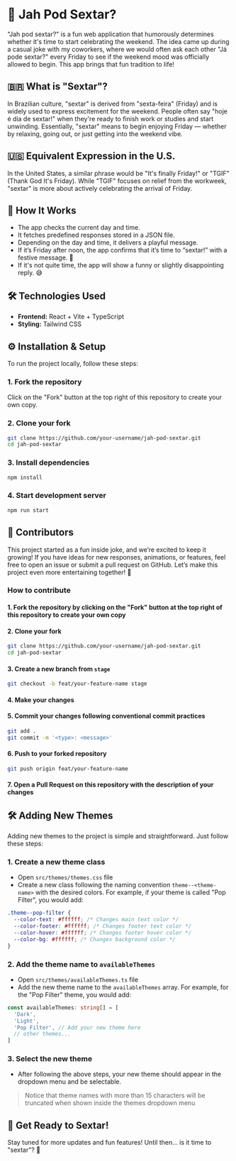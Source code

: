 # 🎉 Jah Pod Sextar?

"Jah pod sextar?" is a fun web application that humorously determines whether it's time to start celebrating the
weekend. The idea came up during a casual joke with my coworkers, where we would often ask each other "Já pode sextar?"
every Friday to see if the weekend mood was officially allowed to begin. This app brings that fun tradition to life!

## 🇧🇷 What is "Sextar"?

In Brazilian culture, "sextar" is derived from "sexta-feira" (Friday) and is widely used to express excitement for the
weekend. People often say "hoje é dia de sextar!" when they're ready to finish work or studies and start unwinding.
Essentially, "sextar" means to begin enjoying Friday — whether by relaxing, going out, or just getting into the weekend
vibe.

## 🇺🇸 Equivalent Expression in the U.S.

In the United States, a similar phrase would be "It's finally Friday!" or "TGIF" (Thank God It's Friday). While "TGIF"
focuses on relief from the workweek, "sextar" is more about actively celebrating the arrival of Friday.

## 🚀 How It Works

- The app checks the current day and time.
- It fetches predefined responses stored in a JSON file.
- Depending on the day and time, it delivers a playful message.
- If it’s Friday after noon, the app confirms that it’s time to “sextar!” with a festive message. 🎉
- If it's not quite time, the app will show a funny or slightly disappointing reply. 😅

## 🛠️ Technologies Used

- **Frontend:** React + Vite + TypeScript
- **Styling:** Tailwind CSS

## ⚙️ Installation & Setup

To run the project locally, follow these steps:

### 1. Fork the repository

Click on the "Fork" button at the top right of this repository to create your own copy.

### 2. Clone your fork

```bash
git clone https://github.com/your-username/jah-pod-sextar.git
cd jah-pod-sextar
```

### 3. Install dependencies

```bash
npm install
```

### 4. Start development server

```bash
npm run start
```

## 🤝 Contributors

This project started as a fun inside joke, and we’re excited to keep it growing! If you have ideas for new responses,
animations, or features, feel free to open an issue or submit a pull request on GitHub. Let’s make this project even
more entertaining together! 🎉

### How to contribute

#### 1. Fork the repository by clicking on the "Fork" button at the top right of this repository to create your own copy

#### 2. Clone your fork

```sh
git clone https://github.com/your-username/jah-pod-sextar.git
cd jah-pod-sextar
```

#### 3. Create a new branch from `stage`

```sh
git checkout -b feat/your-feature-name stage
```

#### 4. Make your changes

#### 5. Commit your changes following conventional commit practices

```sh
git add .
git commit -m '<type>: <message>'
```

#### 6. Push to your forked repository

```sh
git push origin feat/your-feature-name
```

#### 7. Open a Pull Request on this repository with the description of your changes

## 🛠️ Adding New Themes

Adding new themes to the project is simple and straightforward. Just follow these steps:

### 1. Create a new theme class

- Open `src/themes/themes.css` file
- Create a new class following the naming convention `theme--<theme-name>` with the desired colors. For example, if your
  theme is called "Pop Filter", you would add:

```css
.theme--pop-filter {
  --color-text: #ffffff; /* Changes main text color */
  --color-footer: #ffffff; /* Changes footer text color */
  --color-hover: #ffffff; /* Changes footer hover color */
  --color-bg: #ffffff; /* Changes background color */
}
```

### 2. Add the theme name to `availableThemes`

- Open `src/themes/availableThemes.ts` file
- Add the new theme name to the `availableThemes` array. For example, for the "Pop Filter" theme, you would add:

```typescript
const availableThemes: string[] = [
  'Dark',
  'Light',
  'Pop Filter', // Add your new theme here
  // other themes...
]
```

### 3. Select the new theme

- After following the above steps, your new theme should appear in the dropdown menu and be selectable.

> Notice that theme names with more than 15 characters will be truncated when shown inside the themes dropdown menu

## 📌 Get Ready to Sextar!

Stay tuned for more updates and fun features! Until then... is it time to "sextar"? 🤔

